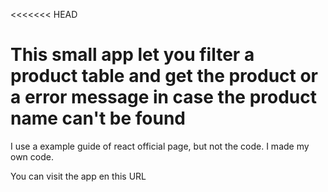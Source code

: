 <<<<<<< HEAD
# This small app let you filter a product table and get the product or a error message in case the product name can't be found 

I use a example guide of react official page, but not the code. I made my own code.

You can visit the app en this URL 